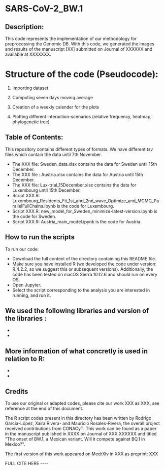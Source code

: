 # SARS-CoV-2_BW.1

## Description: 
This code represents the implementation of our methodology for preprocessing the Genomic DB. With this code, we generated the images and results of the manuscript [XX] submitted on Journal of XXXXXX and available at XXXXXXX. 

# Structure of the code (Pseudocode): 
1) Importing dataset
2) Computing seven days moving average
3) Creation of a weekly calender for the plots
 
4) Plotting different interaction-scenarios (relative frequency, heatmap, phylogenetic tree)


## Table of Contents:
This repository contains different types of formats. We have different tsv files which contain the data until 7th November.
- The XXX file: Sweden_data.xlsx contains the data for Sweden until 15th December.
- The XXX file : Austria.xlsx contains the data for Austria until 15th December.
- The XXX file: Lux-trial_15December.xlsx contains the data for Luxembourg until 15th December.
- Script XXX.R: Luxembourg_Residents_Fit_1st_and_2nd_wave_Optimize_and_MCMC_ParallelFullChains.ipynb is the code for Luxembourg.
- Script XXX.R: new_model_for_Sweden_minimize-latest-version.ipynb is the code for Sweden.
- Script XXX.R: Austria_main_model.ipynb is the code for Austria.

## How to run the scripts

To run our code:
- Download the full content of the directory containing this README file.
- Make sure you have installed R (we developed the code under version: R.4.2.2, so we suggest this or subsequent versions). Additionally, the code has been tested on macOS Sierra 10.12.6 and should run on every OS.
- Open Jupyter.
- Select the script corresponding to the analysis you are interested in running, and run it.


We used the following libraries and version of the libraries :
-
-
-

More information of what concretly is used in relation to R:
-
-
-



## Credits
To use our original or adapted codes, please cite our work XXX as XXX, see reference at the end of this document.

The R script codes present in this directory has been written by Rodrigo García-López, Xaira Rivera- and Mauricio Rosales-Rivera, the overall project received contributions from CONACyT. 
This work can be found as a paper in the manuscript published in XXXX on Journal of XXX XXXXXX and titled "The onset of BW.1, a Mexican variant. Will it compete against BQ.1 in Mexico?". 

The first version of this work appeared on MedrXiv in XXX as preprint: XXX

FULL CITE HERE ----